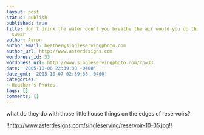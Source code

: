 ```yaml
---
layout: post
status: publish
published: true
title: don't drink the water don't you breathe the air would you do this for me i
  swear
author: Aaron
author_email: heather@singleservingphoto.com
author_url: http://www.asterdesigns.com
wordpress_id: 33
wordpress_url: http://www.singleservingphoto.com/?p=33
date: '2005-10-06 22:39:38 -0400'
date_gmt: '2005-10-07 02:39:38 -0400'
categories:
- Heather's Photos
tags: []
comments: []
---
```

what do they do with those little house things on the edges of
reservoirs?

!!http://www.asterdesigns.com/singleserving/reservoir-10-05.jpg!!
